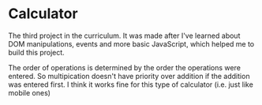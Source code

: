 # Calculator

The third project in the curriculum. It was made after I've learned about DOM manipulations, events and more basic JavaScript, which helped me to build this project.

The order of operations is determined by the order the operations were entered. So multipication doesn't have priority over addition if the addition was entered first. I think it works fine for this type of calculator (i.e. just like mobile ones)
